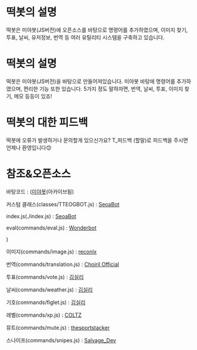 # 떡봇의 설명

떡봇은 미야봇(JS버전)에 오픈소스를 바탕으로 명령어를 추가하였으며, 이미지 찾기, 투표, 날씨, 유저정보, 번역 등
여러 유틸리티 시스템을 구축하고 있습니다.

# 떡봇의 설명
떡봇은 미야봇(JS버전)을 바탕으로 만들어져있습니다. 미야봇 바탕에 명령어를 추가하였으며,
편리한 기능 또한 있습니다. 5가지 정도 말하자면, 번역, 날씨, 투표, 이미지 찾기, 메모 등등이 있죠!

# 떡봇의 대한 피드백
떡봇에 오류가 발생하거나 문의할게 있으신가요? T_피드백 (할말)로 피드백을 주시면 언제나 환영입니다😊

# 참조&오픈소스
바탕코드 : 
([미야봇](https://github.com/CwhiteKJ/Miya)(아카이브됨)
    
커스텀 클래스(classes/TTEOGBOT.js) : [SeoaBot](https://github.com/seoaapp/SeoaBot)
    
index.js(./index.js) : [SeoaBot](https://github.com/seoaapp/SeoaBot)
    
eval(commands/eval.js) : [Wonderbot](https://github.com/wonderlandpark/wonderbot)

)

이미지(commands/image.js) : [reconlx](https://www.youtube.com/watch?v=c7d8n5IkPSM)

번역(commands/translation.js) : [Choiril Official](https://www.youtube.com/watch?v=b1a1VsD_yfE&t=398s)

투표(commands/vote.js) : [김실리](https://www.youtube.com/watch?v=j_kpM-gNStk)

날씨(commands/weather.js) : [김실리](https://www.youtube.com/watch?v=MylCOm7v0ZY&t=49s)

기호(commands/figlet.js) : [김실리](https://www.youtube.com/watch?v=cUYVArL9SI4)

레벨(commands/xp.js) : [COLTZ](https://www.youtube.com/watch?v=RWk4QNL0tvg)

뮤트(commands/mute.js) : [thesportstacker](https://www.youtube.com/watch?v=T2U1DRAW4J4&t=13s)

스나이프(commands/snipes.js) : [Salvage_Dev](https://www.youtube.com/watch?v=n0YSVcg9Z1g&t=390s)
